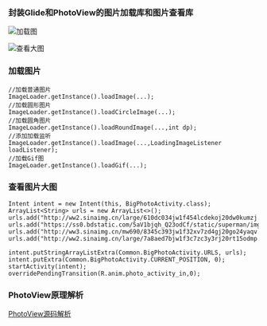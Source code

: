 ### 封装Glide和PhotoView的图片加载库和图片查看库
![加载图](http://7xpp4m.com1.z0.glb.clouddn.com/myLoad.gif)

![查看大图](http://7xpp4m.com1.z0.glb.clouddn.com/viewpager.gif)

### 加载图片
    //加载普通图片
	ImageLoader.getInstance().loadImage(...);
	//加载圆形图片
	ImageLoader.getInstance().loadCircleImage(...);
	//加载圆角图片
	ImageLoader.getInstance().loadRoundImage(...,int dp);
	//添加加载监听
	ImageLoader.getInstance().loadImage(...,LoadingImageListener loadListener);
	//加载Gif图
	ImageLoader.getInstance().loadGif(...);

### 查看图片大图
	
	Intent intent = new Intent(this, BigPhotoActivity.class);
    ArrayList<String> urls = new ArrayList<>();
    urls.add("http://ww2.sinaimg.cn/large/610dc034jw1f454lcdekoj20dw0kumzj.jpg");
    urls.add("https://ss0.bdstatic.com/5aV1bjqh_Q23odCf/static/superman/img/logo_top_ca79a146.png");
    urls.add("http://ww3.sinaimg.cn/mw690/8345c393jw1f32xv7zd4gj20go24yaqv.jpg");
    urls.add("http://ww2.sinaimg.cn/large/7a8aed7bjw1f3c7zc3y3rj20rt15odmp.jpg");

    intent.putStringArrayListExtra(Common.BigPhotoActivity.URLS, urls);
    intent.putExtra(Common.BigPhotoActivity.CURRENT_POSITION, 0);
    startActivity(intent);
    overridePendingTransition(R.anim.photo_activity_in,0);

### PhotoView原理解析

[PhotoView源码解析](https://www.zybuluo.com/archeryc/note/374243)